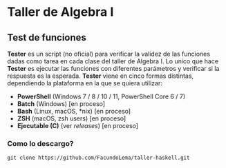 # Taller de Algebra I #

## Test de funciones ###

**Tester** es un script (no oficial) para verificar la validez de las funciones dadas como tarea en cada clase del taller de Algebra I. Lo unico que hace **Tester** es ejecutar las funciones con diferentes parámetros y verificar si la respuesta es la esperada. **Tester** viene en cinco formas distintas, dependiendo la plataforma en la que se quiera utilizar:
- **PowerShell** (Windows 7 / 8 / 10 / 11, PowerShell Core 6 / 7)
- **Batch** (Windows) [en proceso]
- **Bash** (Linux, macOS, *nix) [en proceso]
- **ZSH** (macOS, zsh users) [en proceso]
- **Ejecutable (C)** (ver *releases*) [en proceso]

### Como lo descargo? ###

```
git clone https://github.com/FacundoLema/taller-haskell.git
```